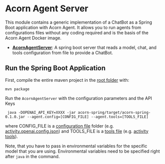 # Acorn Agent Server

This module contains a generic implementation of a ChatBot as a Spring Boot application with Acorn Agent. It allows you to run agents from configurations files without any coding required and is the basis of the Acorn Agent Docker image.

* **[AcornAgentServer](src/main/java/com/datasqrl/ai/spring)**: A spring boot server that reads a model, chat, and tools configuration from file to provide a ChatBot.

## Run the Spring Boot Application

First, compile the entire maven project in the [root folder](../) with:
```
mvn package
```

Run the `AcornAgentServer` with the configuration parameters and the API Keys
```
 java -DOPENAI_API_KEY=XXXX -jar acorn-spring/target/acorn-spring-0.1.0.jar --agent.config=[CONFIG_FILE] --agent.tools=[TOOLS_FILE] 
```
where CONFIG_FILE is a [configuration file](/java/acorn-config/) folder (e.g. [activity.openai.config.json](/examples/activity/activity.openai.config.json)) and TOOLS_FILE is a  [tools file](TOOLS_CONFIG.md) (e.g. [activity tools](/examples/activity/activity.tools.json)).

Note, that you have to pass in environmental variables for the specific model that you are using. Environmental variables need to be specified right after `java` in the command.